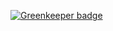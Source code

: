 
[![Greenkeeper badge](https://badges.greenkeeper.io/appsparkler/docker-simple.svg)](https://greenkeeper.io/)
